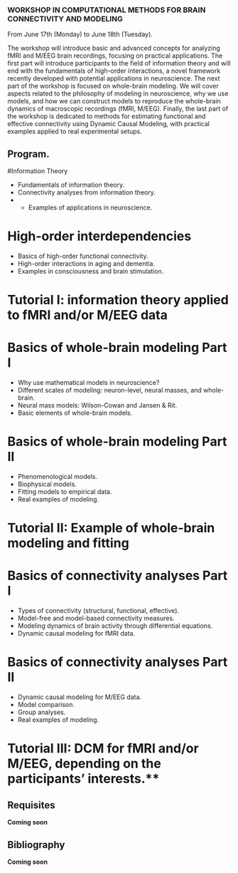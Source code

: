 ### WORKSHOP IN COMPUTATIONAL METHODS FOR BRAIN CONNECTIVITY AND MODELING

From June 17th (Monday) to June 18th (Tuesday).

The workshop will introduce basic and advanced concepts for analyzing fMRI and M/EEG brain recordings, focusing on practical applications. The first part will introduce participants to the field of information theory and will end with the fundamentals of high-order interactions, a novel framework recently developed with potential applications in neuroscience. The next part of the workshop is focused on whole-brain modeling. We will cover aspects related to the philosophy of modeling in neuroscience, why we use models, and how we can construct models to reproduce the whole-brain dynamics of macroscopic recordings (fMRI, M/EEG). Finally, the last part of the workshop is dedicated to methods for estimating functional and effective connectivity using Dynamic Causal Modeling, with practical examples applied to real experimental setups.

## Program.

#Information Theory
- Fundamentals of information theory.
- Connectivity analyses from information theory.
- - Examples of applications in neuroscience.

# High-order interdependencies
- Basics of high-order functional connectivity.
- High-order interactions in aging and dementia.
- Examples in consciousness and brain stimulation.

# Tutorial I: information theory applied to fMRI and/or M/EEG data

# Basics of whole-brain modeling Part I
- Why use mathematical models in neuroscience?
- Different scales of modeling: neuron-level, neural masses, and whole-brain.
- Neural mass models: Wilson-Cowan and Jansen & Rit.
- Basic elements of whole-brain models.

# Basics of whole-brain modeling Part II
- Phenomenological models.
- Biophysical models.
- Fitting models to empirical data.
- Real examples of modeling.

# Tutorial II: Example of whole-brain modeling and fitting

# Basics of connectivity analyses Part I
- Types of connectivity (structural, functional, effective).
- Model-free and model-based connectivity measures.
- Modeling dynamics of brain activity through differential equations.
- Dynamic causal modeling for fMRI data.

# Basics of connectivity analyses Part II
- Dynamic causal modeling for M/EEG data.
- Model comparison.
- Group analyses.
- Real examples of modeling.

# Tutorial III: DCM for fMRI and/or M/EEG, depending on the participants’ interests.**


## Requisites

**Coming soon**

## Bibliography

**Coming soon**


